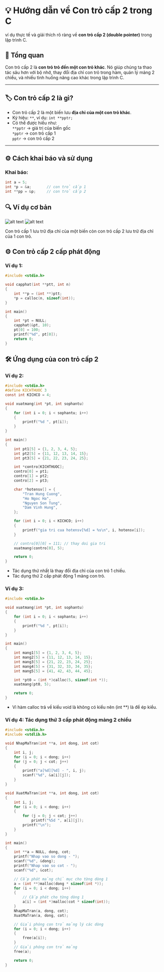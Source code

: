 # 💡 Hướng dẫn về Con trỏ cấp 2 trong C

ví dụ thực tế và giải thích rõ ràng về **con trỏ cấp 2 (double pointer)** trong lập trình C.

## 🧠 Tổng quan

Con trỏ cấp 2 là **con trỏ trỏ đến một con trỏ khác**. Nó giúp chúng ta thao tác sâu hơn với bộ nhớ, thay đổi địa chỉ con trỏ trong hàm, quản lý mảng 2 chiều, và nhiều tình huống nâng cao khác trong lập trình C.

---

## 🏷️ Con trỏ cấp 2 là gì?

- Con trỏ cấp 2 là một biến lưu **địa chỉ của một con trỏ khác**.
- Ký hiệu: `**`, ví dụ: `int **pptr;`
- Có thể được hiểu như:  
  `**pptr` → giá trị của biến gốc  
  `*pptr` → con trỏ cấp 1  
  `pptr` → con trỏ cấp 2

---

## ⚙️ Cách khai báo và sử dụng

### Khai báo:

```c
int a = 5;
int *p = &a;       // con trỏ cấp 1
int **pp = &p;     // con trỏ cấp 2
```
## 🔍 Ví dụ cơ bản
![alt text](/assets/C/Double_pointer.png)
![alt text](/assets/C/Double_pointer_2.png)

Con trỏ cấp 1 lưu trữ địa chỉ của một biến còn con trỏ cấp 2 lưu trữ địa chỉ của 1 con trỏ.

## ⚙️ Con trỏ cấp 2 cấp phát động
### Ví dụ 1:
```c
#include <stdio.h>

void capphat(int **ptt, int n)
{
    int **p = (int **)ptt;
    *p = calloc(n, sizeof(int));
}

int main()
{
    int *pt = NULL;
    capphat(&pt, 10);
    pt[0] = 100;
    printf("%d", pt[0]);
    return 0;
}
```

## 🛠️ Ứng dụng của con trỏ cấp 2

### Ví dụ 2:
```c
#include <stdio.h>
#define KICHTHUOC 3
const int KICHCO = 4;

void xuatmang(int *pt, int sophantu)
{
    for (int i = 0; i < sophantu; i++)
    {
        printf("%d ", pt[i]);
    }
}

int main()
{
    int pt1[5] = {1, 2, 3, 4, 5};
    int pt2[5] = {11, 12, 13, 14, 15};
    int pt3[5] = {21, 22, 23, 24, 25};

    int *contro[KICHTHUOC];
    contro[0] = pt1;
    contro[1] = pt2;
    contro[2] = pt3;

    char *hotensv[] = {
        "Tran Hung Cuong",
        "Ho Ngoc Ha",
        "Nguyen Son Tung",
        "Dam Vinh Hung",
    };

    for (int i = 0; i < KICHCO; i++)
    {
        printf("gia tri cua hotensv[%d] = %s\n", i, hotensv[i]);
    }

    // contro[0][0] = 111; // thay doi gia tri
    xuatmang(contro[0], 5);

    return 0;
}
```
- Tác dụng thứ nhất là thay đổi địa chỉ của con trỏ 1 chiều.
- Tác dụng thứ 2 cấp phát động 1 mảng con trỏ.

### Ví dụ 3:
```c
#include <stdio.h>

void xuatmang(int *pt, int sophantu)
{
    for (int i = 0; i < sophantu; i++)
    {
        printf("%d ", pt[i]);
    }
}

int main()
{
    int mang1[5] = {1, 2, 3, 4, 5};
    int mang2[5] = {11, 12, 13, 14, 15};
    int mang3[5] = {21, 22, 23, 24, 25};
    int mang4[5] = {31, 32, 33, 34, 35};
    int mang5[5] = {41, 42, 43, 44, 45};

    int *pt0 = (int *)calloc(5, sizeof(int *));
    xuatmang(pt0, 5);

    return 0;
}
```
- Vì hàm calloc trả về kiểu void là không có kiểu nên (int **) là để ép kiểu.

### Ví dụ 4: Tác dụng thứ 3 cấp phát động mảng 2 chiều
```c
#include <stdio.h>
#include <stdlib.h>

void NhapMaTran(int **a, int dong, int cot)
{
    int i, j;
    for (i = 0; i < dong; i++)
    for (j = 0; j < cot; j++)
    {
        printf("a[%d][%d] - ", i, j);
        scanf("%d", &a[i][j]);
    }
}

void XuatMaTran(int **a, int dong, int cot)
{
    int i, j;
    for (i = 0; i < dong; i++)
    {
        for (j = 0; j < cot; j++)
            printf("%5d ", a[i][j]);
        printf("\n");
    }
}

int main()
{
    int **a = NULL, dong, cot;
    printf("Nhap vao so dong - ");
    scanf("%d", &dong);
    printf("Nhap vao so cot - ");
    scanf("%d", &cot);

    // Cấp phát mảng chỉ mục cho từng dòng 1
    a = (int **)malloc(dong * sizeof(int *));
    for (i = 0; i < dong; i++)
    {
        // Cấp phát cho từng dòng 1
        a[i] = (int *)malloc(cot * sizeof(int));
    }
    NhapMaTran(a, dong, cot);
    XuatMaTran(a, dong, cot);

    // Giải phóng con trỏ mảng lý các dòng
    for (i = 0; i < dong; i++)
    {
        free(a[i]);
    }
    // Giải phóng con trỏ mảng
    free(a);

    return 0;
}
```